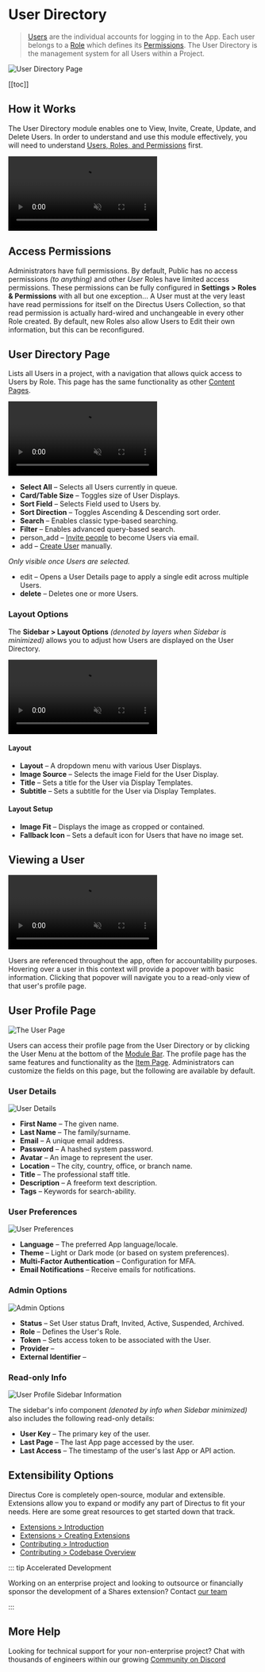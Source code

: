# User Directory

> [Users](/getting-started/glossary#users) are the individual accounts for logging in to the App. Each user belongs to a
> [Role](/getting-started/glossary#roles) which defines its [Permissions](/getting-started/glossary#permissions). The
> User Directory is the management system for all Users within a Project.

![User Directory Page](image.webp)

[[toc]]

## How it Works

The User Directory module enables one to View, Invite, Create, Update, and Delete Users. In order to understand and use
this module effectively, you will need to understand
[Users, Roles, and Permissions](/configuration/users-roles-permissions.md) first.

<video title="Descriptive Title Goes Here" autoplay muted loop controls>
	<source src="www.example.com/example.mp4" />
	<p>
		Your browser is not displaying the video for some reason. Here's a <a href="www.example.com/example.mp4">link to the video</a> instead.
	</p>
</video>

## Access Permissions

Administrators have full permissions. By default, Public has no access permissions _(to anything)_ and other _User_
Roles have limited access permissions. These permissions can be fully configured in **Settings > Roles & Permissions**
with all but one exception... A User must at the very least have read permissions for itself on the Directus Users
Collection, so that read permission is actually hard-wired and unchangeable in every other Role created. By default, new
Roles also allow Users to Edit their own information, but this can be reconfigured.

## User Directory Page

Lists all Users in a project, with a navigation that allows quick access to Users by Role. This page has the same
functionality as other [Content Pages](/app/content-collections/).

<video title="Descriptive Title Goes Here" autoplay muted loop controls>
	<source src="www.example.com/example.mp4" />
	<p>
		Your browser is not displaying the video for some reason. Here's a <a href="www.example.com/example.mp4">link to the video</a> instead.
	</p>
</video>

- **Select All** – Selects all Users currently in queue.
- **Card/Table Size** – Toggles size of User Displays.
- **Sort Field** – Selects Field used to Users by.
- **Sort Direction** – Toggles Ascending & Descending sort order.
- **Search** – Enables classic type-based searching.
- **Filter** – Enables advanced query-based search.
- <span mi btn sec>person_add</span> – [Invite people](/configuration/users-roles-permissions/#inviting-a-user) to
  become Users via email.
- <span mi btn>add</span> – [Create User](/configuration/users-roles-permissions/#creating-a-user) manually.

_Only visible once Users are selected._

- <span mi btn warn>edit</span> – Opens a User Details page to apply a single edit across multiple Users.
- **<span mi btn data-icon>delete</span>** – Deletes one or more Users.

### Layout Options

The **Sidebar > Layout Options** _(denoted by <span mi icon>layers</span> when Sidebar is minimized)_ allows you to
adjust how Users are displayed on the User Directory.

<video title="Descriptive Title Goes Here" autoplay muted loop controls>
	<source src="www.example.com/example.mp4" />
	<p>
		Your browser is not displaying the video for some reason. Here's a <a href="www.example.com/example.mp4">link to the video</a> instead.
	</p>
</video>

#### Layout

- **Layout** – A dropdown menu with various User Displays.
- **Image Source** – Selects the image Field for the User Display.
- **Title** – Sets a title for the User via Display Templates.
- **Subtitle** – Sets a subtitle for the User via Display Templates.

#### Layout Setup

- **Image Fit** – Displays the image as cropped or contained.
- **Fallback Icon** – Sets a default icon for Users that have no image set.

## Viewing a User

<video title="Descriptive Title Goes Here" autoplay muted loop controls>
	<source src="www.example.com/example.mp4" />
	<p>
		Your browser is not displaying the video for some reason. Here's a <a href="www.example.com/example.mp4">link to the video</a> instead.
	</p>
</video>

Users are referenced throughout the app, often for accountability purposes. Hovering over a user in this context will
provide a popover with basic information. Clicking that popover will navigate you to a read-only view of that user's
profile page.

## User Profile Page

![The User Page](image.webp)

Users can access their profile page from the User Directory or by clicking the User Menu at the bottom of the
[Module Bar](/app/overview/#_1-module-bar). The profile page has the same features and functionality as the
[Item Page](/app/content-items/). Administrators can customize the fields on this page, but the following are available
by default.

### User Details

![User Details](image.webp)

- **First Name** – The given name.
- **Last Name** – The family/surname.
- **Email** – A unique email address.
- **Password** – A hashed system password.
- **Avatar** – An image to represent the user.
- **Location** – The city, country, office, or branch name.
- **Title** – The professional staff title.
- **Description** – A freeform text description.
- **Tags** – Keywords for search-ability.

### User Preferences

![User Preferences](image.webp)

- **Language** – The preferred App language/locale.
- **Theme** – Light or Dark mode (or based on system preferences).
- **Multi-Factor Authentication** – Configuration for MFA.
- **Email Notifications** – Receive emails for notifications.

### Admin Options

![Admin Options](image.webp)

- **Status** – Set User status Draft, Invited, Active, Suspended, Archived.
- **Role** – Defines the User's Role.
- **Token** – Sets access token to be associated with the User.
- **Provider** –
- **External Identifier** –

### Read-only Info

![User Profile Sidebar Information](image.webp)

The sidebar's info component _(denoted by <span mi icon dark>info</span> when Sidebar minimized)_ also includes the
following read-only details:

- **User Key** – The primary key of the user.
- **Last Page** – The last App page accessed by the user.
- **Last Access** – The timestamp of the user's last App or API action.

## Extensibility Options

Directus Core is completely open-source, modular and extensible. Extensions allow you to expand or modify any part of
Directus to fit your needs. Here are some great resources to get started down that track.

- [Extensions > Introduction](/extensions/introduction/)
- [Extensions > Creating Extensions](/extensions/creating-extensions/)
- [Contributing > Introduction](/contributing/introduction/)
- [Contributing > Codebase Overview](/contributing/codebase-overview/)

::: tip Accelerated Development

Working on an enterprise project and looking to outsource or financially sponsor the development of a Shares extension?
Contact [our team](https://directus.io/contact/)

:::

## More Help

Looking for technical support for your non-enterprise project? Chat with thousands of engineers within our growing
[Community on Discord](https://discord.com/invite/directus)
